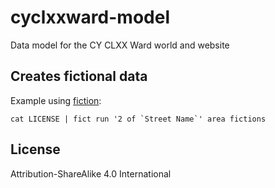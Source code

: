 # cyclxxward-model
Data model for the CY CLXX Ward world and website

## Creates fictional data
Example using [fiction](https://github.com/flarebyte/dazzling-fiction):
```
cat LICENSE | fict run '2 of `Street Name`' area fictions
```

## License

Attribution-ShareAlike 4.0 International
